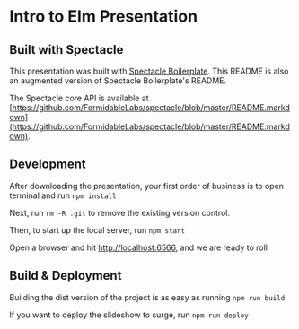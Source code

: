 # Intro to Elm Presentation

## Built with Spectacle

This presentation was built with [Spectacle Boilerplate](https://github.com/FormidableLabs/spectacle-boilerplate). This README is also an augmented version of Spectacle Boilerplate's README.

The Spectacle core API is available at [https://github.com/FormidableLabs/spectacle/blob/master/README.markdown](https://github.com/FormidableLabs/spectacle/blob/master/README.markdown).

## Development

After downloading the presentation, your first order of business is to open terminal and run `npm install`

Next, run `rm -R .git` to remove the existing version control.

Then, to start up the local server, run `npm start`

Open a browser and hit [http://localhost:6566](http://localhost:6566), and we are ready to roll

## Build & Deployment

Building the dist version of the project is as easy as running `npm run build`

If you want to deploy the slideshow to surge, run `npm run deploy`
